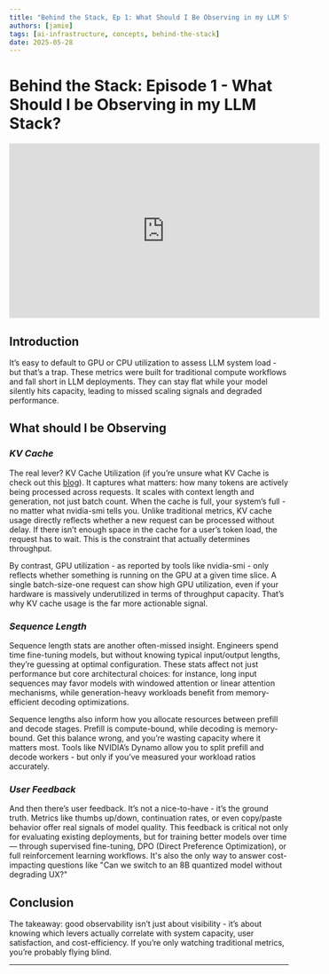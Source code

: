 ```yaml
---
title: "Behind the Stack, Ep 1: What Should I Be Observing in my LLM Stack?"
authors: [jamie]
tags: [ai-infrastructure, concepts, behind-the-stack]
date: 2025-05-28
---
```


# Behind the Stack: Episode 1 - What Should I be Observing in my LLM Stack? 

<iframe width="560" height="315" src="https://www.youtube.com/embed/3W7VNHTYHp8?si=J4yw2LDshSIc2Ltp" title="YouTube video player" frameborder="0" allow="accelerometer; autoplay; clipboard-write; encrypted-media; gyroscope; picture-in-picture; web-share" referrerpolicy="strict-origin-when-cross-origin" allowfullscreen></iframe>

## Introduction

It’s easy to default to GPU or CPU utilization to assess LLM system load - but that’s a trap. These metrics were built for traditional compute workflows and fall short in LLM deployments. They can stay flat while your model silently hits capacity, leading to missed scaling signals and degraded performance.

## What should I be Observing

### **_KV Cache_**

The real lever? KV Cache Utilization (if you’re unsure what KV Cache is check out this [blog](https://www.doubleword.ai/resources/optimizing-gpu-memory-for-llms-a-deep-dive-into-paged-attention)). It captures what matters: how many tokens are actively being processed across requests. It scales with context length and generation, not just batch count. When the cache is full, your system’s full - no matter what nvidia-smi tells you. Unlike traditional metrics, KV cache usage directly reflects whether a new request can be processed without delay. If there isn’t enough space in the cache for a user’s token load, the request has to wait. This is the constraint that actually determines throughput.

By contrast, GPU utilization - as reported by tools like nvidia-smi - only reflects whether something is running on the GPU at a given time slice. A single batch-size-one request can show high GPU utilization, even if your hardware is massively underutilized in terms of throughput capacity. That’s why KV cache usage is the far more actionable signal.

### **_Sequence Length_** 

Sequence length stats are another often-missed insight. Engineers spend time fine-tuning models, but without knowing typical input/output lengths, they’re guessing at optimal configuration. These stats affect not just performance but core architectural choices: for instance, long input sequences may favor models with windowed attention or linear attention mechanisms, while generation-heavy workloads benefit from memory-efficient decoding optimizations.

Sequence lengths also inform how you allocate resources between prefill and decode stages. Prefill is compute-bound, while decoding is memory-bound. Get this balance wrong, and you’re wasting capacity where it matters most. Tools like NVIDIA’s Dynamo allow you to split prefill and decode workers - but only if you’ve measured your workload ratios accurately.

### **_User Feedback_** 

And then there’s user feedback. It’s not a nice-to-have - it’s the ground truth. Metrics like thumbs up/down, continuation rates, or even copy/paste behavior offer real signals of model quality. This feedback is critical not only for evaluating existing deployments, but for training better models over time — through supervised fine-tuning, DPO (Direct Preference Optimization), or full reinforcement learning workflows. It's also the only way to answer cost-impacting questions like "Can we switch to an 8B quantized model without degrading UX?"

## Conclusion

The takeaway: good observability isn’t just about visibility - it’s about knowing which levers actually correlate with system capacity, user satisfaction, and cost-efficiency. If you’re only watching traditional metrics, you’re probably flying blind.

---
